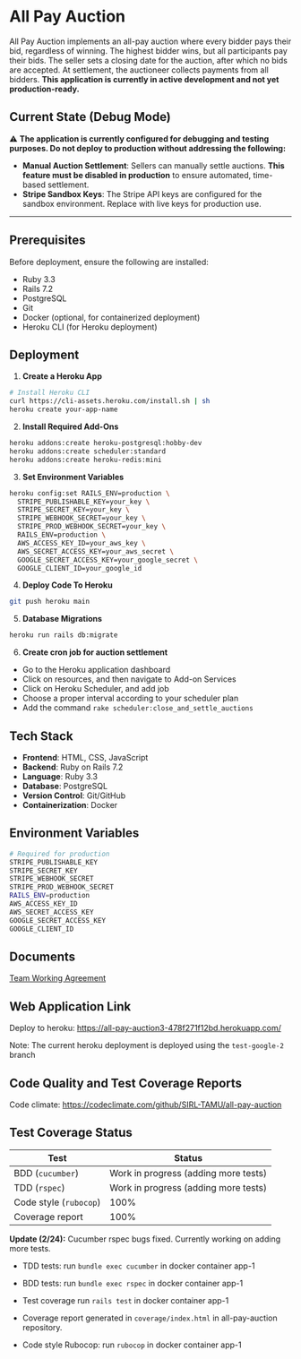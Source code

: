 # All Pay Auction
All Pay Auction implements an all-pay auction where every bidder pays their bid, regardless of winning. The highest bidder wins, but all participants pay their bids. The seller sets a closing date for the auction, after which no bids are accepted. At settlement, the auctioneer collects payments from all bidders. **This application is currently in active development and not yet production-ready.**

## Current State (Debug Mode)

⚠️ **The application is currently configured for debugging and testing purposes. Do not deploy to production without addressing the following:**

- **Manual Auction Settlement**: Sellers can manually settle auctions. **This feature must be disabled in production** to ensure automated, time-based settlement.
- **Stripe Sandbox Keys**: The Stripe API keys are configured for the sandbox environment. Replace with live keys for production use.

---

## Prerequisites

Before deployment, ensure the following are installed:
- Ruby 3.3
- Rails 7.2
- PostgreSQL
- Git
- Docker (optional, for containerized deployment)
- Heroku CLI (for Heroku deployment)

## Deployment

1. **Create a Heroku App**
```bash
# Install Heroku CLI
curl https://cli-assets.heroku.com/install.sh | sh
heroku create your-app-name
```

2. **Install Required Add-Ons**
```bash
heroku addons:create heroku-postgresql:hobby-dev
heroku addons:create scheduler:standard
heroku addons:create heroku-redis:mini
```

3. **Set Environment Variables**
```bash
heroku config:set RAILS_ENV=production \
  STRIPE_PUBLISHABLE_KEY=your_key \
  STRIPE_SECRET_KEY=your_key \
  STRIPE_WEBHOOK_SECRET=your_key \
  STRIPE_PROD_WEBHOOK_SECRET=your_key \
  RAILS_ENV=production \
  AWS_ACCESS_KEY_ID=your_aws_key \
  AWS_SECRET_ACCESS_KEY=your_aws_secret \
  GOOGLE_SECRET_ACCESS_KEY=your_google_secret \
  GOOGLE_CLIENT_ID=your_google_id
```
4. **Deploy Code To Heroku**
```bash
git push heroku main
```

5. **Database Migrations**
```bash
heroku run rails db:migrate
```

6. **Create cron job for auction settlement**
- Go to the Heroku application dashboard
- Click on resources, and then navigate to Add-on Services
- Click on Heroku Scheduler, and add job
- Choose a proper interval according to your scheduler plan
- Add the command `rake scheduler:close_and_settle_auctions`

## Tech Stack
- **Frontend**: HTML, CSS, JavaScript
- **Backend**: Ruby on Rails 7.2
- **Language**: Ruby 3.3
- **Database**: PostgreSQL
- **Version Control**: Git/GitHub
- **Containerization**: Docker

## Environment Variables

```bash
# Required for production
STRIPE_PUBLISHABLE_KEY
STRIPE_SECRET_KEY
STRIPE_WEBHOOK_SECRET
STRIPE_PROD_WEBHOOK_SECRET
RAILS_ENV=production
AWS_ACCESS_KEY_ID
AWS_SECRET_ACCESS_KEY
GOOGLE_SECRET_ACCESS_KEY
GOOGLE_CLIENT_ID
```

## Documents
[Team Working Agreement](/documentation/TWA.md)

## Web Application Link
Deploy to heroku: https://all-pay-auction3-478f271f12bd.herokuapp.com/

Note: The current heroku deployment is deployed using the `test-google-2` branch

## Code Quality and Test Coverage Reports
Code climate: https://codeclimate.com/github/SIRL-TAMU/all-pay-auction

## Test Coverage Status

| Test                      | Status            |                 
| -----------               | -----------       |
| BDD (`cucumber`)          | Work in progress (adding more tests)  |           
| TDD (`rspec`)             | Work in progress (adding more tests) |           
| Code style (`rubocop`)    | 100%              |           
| Coverage report           | 100%              |           

**Update (2/24):** Cucumber rspec bugs fixed. Currently working on adding more tests.

- TDD tests: run `bundle exec cucumber` in docker container app-1

- BDD tests: run `bundle exec rspec` in docker container app-1

- Test coverage run `rails test` in docker container app-1

- Coverage report generated in `coverage/index.html` in all-pay-auction repository.

- Code style Rubocop: run `rubocop` in docker container app-1



